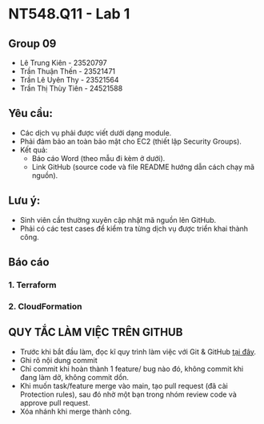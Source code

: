 # NT548.Q11 - Lab 1
## Group 09
- Lê Trung Kiên - 23520797
- Trần Thuận Thến - 23521471
- Trần Lê Uyên Thy - 23521564
- Trần Thị Thùy Tiên - 24521588
## Yêu cầu:
- Các dịch vụ phải được viết dưới dạng module.
- Phải đảm bảo an toàn bảo mật cho EC2 (thiết lập Security Groups).
- Kết quả:
  - Báo cáo Word (theo mẫu đi kèm ở dưới).
  - Link GitHub (source code và file README hướng dẫn cách chạy mã nguồn).
## Lưu ý:
- Sinh viên cần thường xuyên cập nhật mã nguồn lên GitHub.
- Phải có các test cases để kiểm tra từng dịch vụ được triển khai thành công.
## Báo cáo
### 1. Terraform
### 2. CloudFormation
## QUY TẮC LÀM VIỆC TRÊN GITHUB
- Trước khi bắt đầu làm, đọc kĩ quy trình làm việc với Git & GitHub [tại đây](https://www.figma.com/board/sAU9OhFxPQCTKGghPKQqbF/Quy-tr%C3%ACnh-Git-%26-GitHub?node-id=0-1&t=GYFBeSfRyeSQG1Zb-1).
- Ghi rõ nội dung commit
- Chỉ commit khi hoàn thành 1 feature/ bug nào đó, không commit khi đang làm dở, không commit dồn.
- Khi muốn task/feature merge vào main, tạo pull request (đã cài Protection rules), sau đó nhờ một bạn trong nhóm review code và approve pull request.
- Xóa nhánh khi merge thành công.
